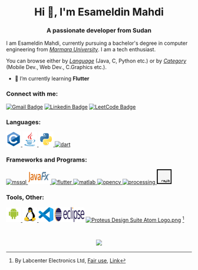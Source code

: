
<h1 align="center">Hi 👋, I'm Esameldin Mahdi</h1>
<h3 align="center">A passionate developer from Sudan</h3>

I am Esameldin Mahdi, currently pursuing a bachelor's degree  in computer engineering from _[Marmara University](https://www.marmara.edu.tr/)_. I am a tech enthusiast.


You can browse either by _[Language](Languagues)_ (Java, C, Python etc.) or by _[Category](Categories)_ (Mobile Dev., Web Dev., C.Graphics etc.).

- 🌱 I’m currently learning **Flutter** 

### Connect with me:

[![Gmail Badge](https://img.shields.io/badge/-esammahdi111@gmail.com-c14438?style=flat-square&logo=Gmail&logoColor=white&link=mailto:esammahdi111@gmail.com)](mailto:esammahdi111@gmail.com)
[![Linkedin Badge](https://img.shields.io/badge/-EsameldinMahdi-blue?style=flat-square&logo=Linkedin&logoColor=white&link=https://www.linkedin.com/)](https://www.linkedin.com/)
[![LeetCode Badge](https://img.shields.io/badge/-emahdi-blue?style=flat-square&logo=Leetcode&logoColor=orange&logoColor=orange&link=https://www.leetcode.com/emahdi)](https://www.leetcode.com/emahdi)


### Languages:

 <a href="https://www.cprogramming.com/" target="_blank" rel="noreferrer"> <img src="https://raw.githubusercontent.com/devicons/devicon/master/icons/c/c-original.svg" alt="c" width="40" height="40"/> </a>
 <a href="https://www.java.com" target="_blank" rel="noreferrer"> <img src="https://raw.githubusercontent.com/devicons/devicon/master/icons/java/java-original.svg" alt="java" width="40" height="40"/> </a>
 <a href="https://www.python.org" target="_blank" rel="noreferrer"> <img src="https://raw.githubusercontent.com/devicons/devicon/master/icons/python/python-original.svg" alt="python" width="40" height="40"/> </a>
 <a href="https://dart.dev" target="_blank" rel="noreferrer"> <img src="https://www.vectorlogo.zone/logos/dartlang/dartlang-icon.svg" alt="dart" width="40" height="40"/> </a>
<!--  <a href="https://www.cprogramming.com/" target="_blank" rel="noreferrer"> <img src="https://raw.githubusercontent.com/devicons/devicon/master/icons/bash/bash-original.svg" alt="c" width="40" height="40"/> </a> -->


### Frameworks and Programs:

<a href="https://www.microsoft.com/en-us/sql-server" target="_blank" rel="noreferrer"> <img src="https://www.svgrepo.com/show/303229/microsoft-sql-server-logo.svg" alt="mssql" width="40" height="40"/> </a>
 <a href="https://openjfx.io/" target="_blank" rel="noreferrer"> <img src = "userContent/JavaFX_logo.png" width="60" height="40">
<a href="https://flutter.dev" target="_blank" rel="noreferrer"> <img src="https://www.vectorlogo.zone/logos/flutterio/flutterio-icon.svg" alt="flutter" width="40" height="40"/> </a>
<a href="https://www.mathworks.com/" target="_blank" rel="noreferrer"> <img src="https://upload.wikimedia.org/wikipedia/commons/2/21/Matlab_Logo.png" alt="matlab" width="40" height="40"/> </a>
 <a href="https://opencv.org/" target="_blank" rel="noreferrer"> <img src="https://www.vectorlogo.zone/logos/opencv/opencv-icon.svg" alt="opencv" width="40" height="40"/> </a>
<a href="https://processing.org/" target="_blank" rel="noreferrer"> <img src="https://upload.wikimedia.org/wikipedia/commons/thumb/c/cb/Processing_2021_logo.svg/800px-Processing_2021_logo.svg.png" alt="processing" width="40" height="40"/> </a>
<a href="https://www.raylib.com/" target="_blank" rel="noreferrer"> <img src="userContent/Raylib_logo.png" alt="raylib" width="40" height="40"/> </a> 



### Tools, Other:
 
 <a href="https://developer.android.com" target="_blank" rel="noreferrer"> <img src="https://raw.githubusercontent.com/devicons/devicon/master/icons/android/android-original-wordmark.svg" alt="android" width="40" height="40"/> </a>
 <a href="https://www.linux.org/" target="_blank" rel="noreferrer"> <img src="https://raw.githubusercontent.com/devicons/devicon/master/icons/linux/linux-original.svg" alt="linux" width="40" height="40"/> </a>
 <img src = "userContent/Visual_Studio_Code.svg" width="40" height="40">
 <img src = "userContent/Eclipse-Luna-Logo.svg" width="80" height="40">
 <a href="https://en.wikipedia.org/wiki/File:Proteus_Design_Suite_Atom_Logo.png#/media/File:Proteus_Design_Suite_Atom_Logo.png"><img src="https://upload.wikimedia.org/wikipedia/en/5/5a/Proteus_Design_Suite_Atom_Logo.png" width="40" height="40" alt="Proteus Design Suite Atom Logo.png"></a>   [^1]

 [^1]: By Labcenter Electronics Ltd, <a href="//en.wikipedia.org/wiki/File:Proteus_Design_Suite_Atom_Logo.png" title="Fair use of copyrighted material in the context of Proteus Design Suite">Fair use</a>, <a href="https://en.wikipedia.org/w/index.php?curid=60954961">Link</a>
 

 
 <br>
 
 <p></p>
 <p align="center">
  <img src = "https://github-readme-stats.vercel.app/api/top-langs/?username=esammahdi&layout=compact&count_private=true&langs_count=8&hide=css">
 </p>

 
